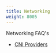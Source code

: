 ```yaml
---
title: Networking
weight: 8005
---
```


Networking FAQ's

- [CNI Providers](https://rancher.com/docs/rancher/v2.6/en/faq/networking/cni-providers/)

